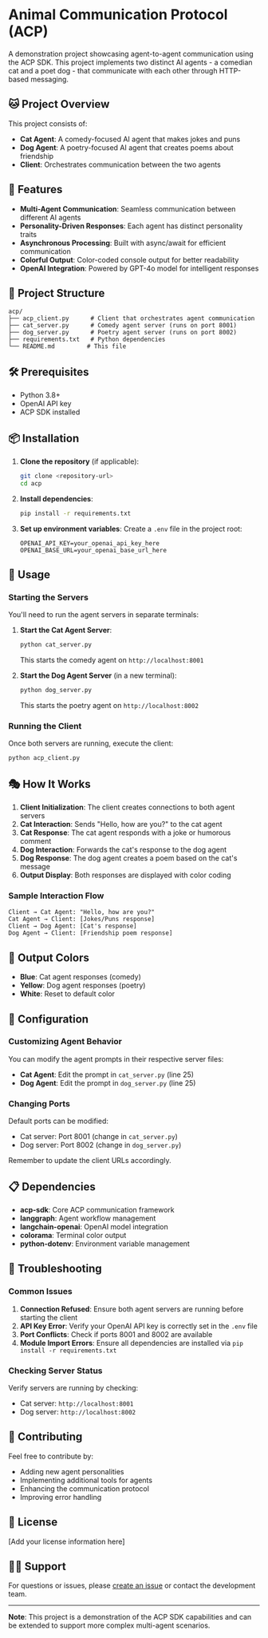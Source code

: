 # Animal Communication Protocol (ACP)

A demonstration project showcasing agent-to-agent communication using the ACP SDK. This project implements two distinct AI agents - a comedian cat and a poet dog - that communicate with each other through HTTP-based messaging.

## 🐱 Project Overview

This project consists of:
- **Cat Agent**: A comedy-focused AI agent that makes jokes and puns
- **Dog Agent**: A poetry-focused AI agent that creates poems about friendship
- **Client**: Orchestrates communication between the two agents

## 🚀 Features

- **Multi-Agent Communication**: Seamless communication between different AI agents
- **Personality-Driven Responses**: Each agent has distinct personality traits
- **Asynchronous Processing**: Built with async/await for efficient communication
- **Colorful Output**: Color-coded console output for better readability
- **OpenAI Integration**: Powered by GPT-4o model for intelligent responses

## 📁 Project Structure

```
acp/
├── acp_client.py      # Client that orchestrates agent communication
├── cat_server.py      # Comedy agent server (runs on port 8001)
├── dog_server.py      # Poetry agent server (runs on port 8002)
├── requirements.txt   # Python dependencies
└── README.md         # This file
```

## 🛠️ Prerequisites

- Python 3.8+
- OpenAI API key
- ACP SDK installed

## 📦 Installation

1. **Clone the repository** (if applicable):
   ```bash
   git clone <repository-url>
   cd acp
   ```

2. **Install dependencies**:
   ```bash
   pip install -r requirements.txt
   ```

3. **Set up environment variables**:
   Create a `.env` file in the project root:
   ```env
   OPENAI_API_KEY=your_openai_api_key_here
   OPENAI_BASE_URL=your_openai_base_url_here

## 🚀 Usage

### Starting the Servers

You'll need to run the agent servers in separate terminals:

1. **Start the Cat Agent Server**:
   ```bash
   python cat_server.py
   ```
   This starts the comedy agent on `http://localhost:8001`

2. **Start the Dog Agent Server** (in a new terminal):
   ```bash
   python dog_server.py
   ```
   This starts the poetry agent on `http://localhost:8002`

### Running the Client

Once both servers are running, execute the client:

```bash
python acp_client.py
```

## 🎭 How It Works

1. **Client Initialization**: The client creates connections to both agent servers
2. **Cat Interaction**: Sends "Hello, how are you?" to the cat agent
3. **Cat Response**: The cat agent responds with a joke or humorous comment
4. **Dog Interaction**: Forwards the cat's response to the dog agent
5. **Dog Response**: The dog agent creates a poem based on the cat's message
6. **Output Display**: Both responses are displayed with color coding

### Sample Interaction Flow

```
Client → Cat Agent: "Hello, how are you?"
Cat Agent → Client: [Jokes/Puns response]
Client → Dog Agent: [Cat's response]
Dog Agent → Client: [Friendship poem response]
```

## 🎨 Output Colors

- **Blue**: Cat agent responses (comedy)
- **Yellow**: Dog agent responses (poetry)
- **White**: Reset to default color

## 🔧 Configuration

### Customizing Agent Behavior

You can modify the agent prompts in their respective server files:

- **Cat Agent**: Edit the prompt in `cat_server.py` (line 25)
- **Dog Agent**: Edit the prompt in `dog_server.py` (line 25)

### Changing Ports

Default ports can be modified:
- Cat server: Port 8001 (change in `cat_server.py`)
- Dog server: Port 8002 (change in `dog_server.py`)

Remember to update the client URLs accordingly.

## 📋 Dependencies

- **acp-sdk**: Core ACP communication framework
- **langgraph**: Agent workflow management
- **langchain-openai**: OpenAI model integration
- **colorama**: Terminal color output
- **python-dotenv**: Environment variable management

## 🐛 Troubleshooting

### Common Issues

1. **Connection Refused**: Ensure both agent servers are running before starting the client
2. **API Key Error**: Verify your OpenAI API key is correctly set in the `.env` file
3. **Port Conflicts**: Check if ports 8001 and 8002 are available
4. **Module Import Errors**: Ensure all dependencies are installed via `pip install -r requirements.txt`

### Checking Server Status

Verify servers are running by checking:
- Cat server: `http://localhost:8001`
- Dog server: `http://localhost:8002`

## 🤝 Contributing

Feel free to contribute by:
- Adding new agent personalities
- Implementing additional tools for agents
- Enhancing the communication protocol
- Improving error handling

## 📝 License

[Add your license information here]

## 🙋‍♂️ Support

For questions or issues, please [create an issue](link-to-issues) or contact the development team.

---

**Note**: This project is a demonstration of the ACP SDK capabilities and can be extended to support more complex multi-agent scenarios.
